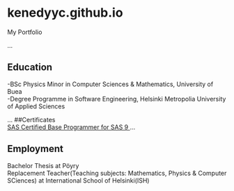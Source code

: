 # kenedyyc.github.io
My Portfolio

...
## Education
-BSc Physics Minor in Computer Sciences & Mathematics, University of Buea </br>
-Degree Programme in Software Engineering, Helsinki Metropolia University of Applied Sciences


...
##Certificates
</br><a href="https://www.credly.com/badges/1ae79ca1-5702-445d-a713-5cbd1a363215/public_url">SAS Certified Base Programmer for SAS 9 </a> 
...
## Employment
Bachelor Thesis at Pöyry </br>
Replacement Teacher(Teaching subjects: Mathematics, Physics & Computer SCiences) at International School of Helsinki(ISH)
